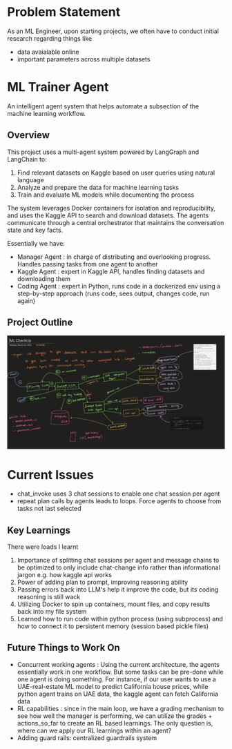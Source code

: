 # Problem Statement

As an ML Engineer, upon starting projects, we often have to conduct initial research regarding things like 
- data avaialable online
- important parameters across multiple datasets

# ML Trainer Agent

An intelligent agent system that helps automate a subsection of the machine learning workflow.

## Overview

This project uses a multi-agent system powered by LangGraph and LangChain to:

1. Find relevant datasets on Kaggle based on user queries using natural language
2. Analyze and prepare the data for machine learning tasks
3. Train and evaluate ML models while documenting the process

The system leverages Docker containers for isolation and reproducibility, and uses the Kaggle API to search and download datasets. The agents communicate through a central orchestrator that maintains the conversation state and key facts.

Essentially we have:
- Manager Agent : in charge of distributing and overlooking progress. Handles passing tasks from one agent to another
- Kaggle Agent : expert in Kaggle API, handles finding datasets and downloading them
- Coding Agent : expert in Python, runs code in a dockerized env using a step-by-step approach (runs code, sees output, changes code, run again)

## Project Outline

![Project Outline](https://github.com/NawidT/ml_trainer_agent/blob/main/backend/project_outline.png)

# Current Issues
- chat_invoke uses 3 chat sessions to enable one chat session per agent
- repeat plan calls by agents leads to loops. Force agents to choose from tasks not last selected

## Key Learnings

There were loads I learnt 

1. Importance of splitting chat sessions per agent and message chains to be optimized to only include chat-change info rather than informational jargon e.g. how kaggle api works
2. Power of adding plan to prompt, improving reasoning ability
3. Passing errors back into LLM's help it improve the code, but its coding reasoning is still wack
4. Utilizing Docker to spin up containers, mount files, and copy results back into my file system
5. Learned how to run code within python process (using subprocess) and how to connect it to persistent memory (session based pickle files)

## Future Things to Work On

- Concurrent working agents : Using the current architecture, the agents essentially work in one workflow. But some tasks can be pre-done while one agent is doing something. For instance, if our user wants to use a UAE-real-estate ML model to predict California house prices, while python agent trains on UAE data, the kaggle agent can fetch California data
- RL capabilities : since in the main loop, we have a grading mechanism to see how well the manager is performing, we can utilize the grades + actions_so_far to create an RL based learnings. The only question is, where can we apply our RL learnings within an agent? 
- Adding guard rails: centralized guardrails system
